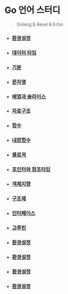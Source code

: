 # Go 언어 스터디

> Golang & Revel & Echo

- ### [환경설정](https://github.com/banziha104/GoBasic/blob/master/markdown/Settings.md)

- ### [데이터 타입](https://github.com/banziha104/GoBasic/blob/master/markdown/Type.md)

- ### [기본](https://github.com/banziha104/GoBasic/blob/master/markdown/Basic.md)

- ### [문자열](https://github.com/banziha104/GoBasic/blob/master/markdown/String.md)

- ### [배열과 슬라이스](https://github.com/banziha104/GoBasic/blob/master/markdown/ArrayAndSlice.md)

- ### [자료구조](https://github.com/banziha104/GoBasic/blob/master/markdown/DataStructure.md)

- ### [함수](https://github.com/banziha104/GoBasic/blob/master/markdown/Funtion.md)

- ### [내장함수](https://github.com/banziha104/GoBasic/blob/master/markdown/BuiltInFuntion.md)

- ### [클로져](https://github.com/banziha104/GoBasic/blob/master/markdown/Closure.md)

- ### [포인터와 참조타입](https://github.com/banziha104/GoBasic/blob/master/markdown/Pointer.md)

- ### [객체지향](https://github.com/banziha104/GoBasic/blob/master/markdown/OOP.md)

- ### [구조체](https://github.com/banziha104/GoBasic/blob/master/markdown/Struct.md)

- ### [인터페이스](https://github.com/banziha104/GoBasic/blob/master/markdown/Interface.md)

- ### [고루틴](https://github.com/banziha104/GoBasic/blob/master/markdown/GoRoutine.md)

- ### [환경설정](https://github.com/banziha104/GoBasic/blob/master/markdown/Settings.md)

- ### [환경설정](https://github.com/banziha104/GoBasic/blob/master/markdown/Settings.md)

- ### [환경설정](https://github.com/banziha104/GoBasic/blob/master/markdown/Settings.md)

- ### [환경설정](https://github.com/banziha104/GoBasic/blob/master/markdown/Settings.md)